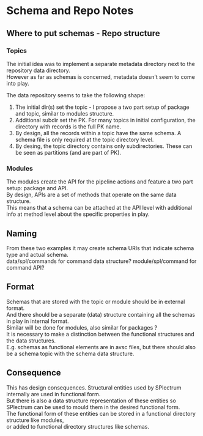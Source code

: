 # Schema and Repo Notes

## Where to put schemas - Repo structure

### Topics

The initial idea was to implement a separate metadata directory next to the repository data directory.  
However as far as schemas is concerned, metadata doesn't seem to come into play.  

The data repository seems to take the following shape:  
1. The initial dir(s) set the topic - I propose a two part setup of package and topic, similar to modules structure.  
2. Additional subdir set the PK. For many topics in initial configuration, the directory with records is the full PK name. 
3. By design, all the records within a topic have the same schema. A schema file is only required at the topic directory level.  
4. By desing, the topic directory contains only subdirectories. These can be seen as partitions (and are part of PK).

### Modules

The modules create the API for the pipeline actions and feature a two part setup: package and API.  
By design, APIs are a set of methods that operate on the same data structure.  
This means that a schema can be attached at the API level with additional info at method level about the specific properties in play.  


## Naming

From these two examples it may create schema URIs that indicate schema type and actual schema.  
data/spl/commands for command data structure? module/spl/command for command API?

## Format

Schemas that are stored with the topic or module should be in external format.  
And there should be a separate (data) structure containing all the schemas in play in internal format.  
Similar will be done for modules, also similar for packages ?  
It is necessary to make a distinction between the functional structures and the data structures.  
E.g. schemas as functional elements are in avsc files, but there should also be a schema topic with the schema data structure.

## Consequence

This has design consequences. Structural entities used by SPlectrum internally are used in functional form.  
But there is also a data structure representation of these entities so SPlectrum can be used to mould them in the desired functional form.  
The functional form of these entities can be stored in a functional directory structure like modules,  
or added to functional directory structures like schemas.

